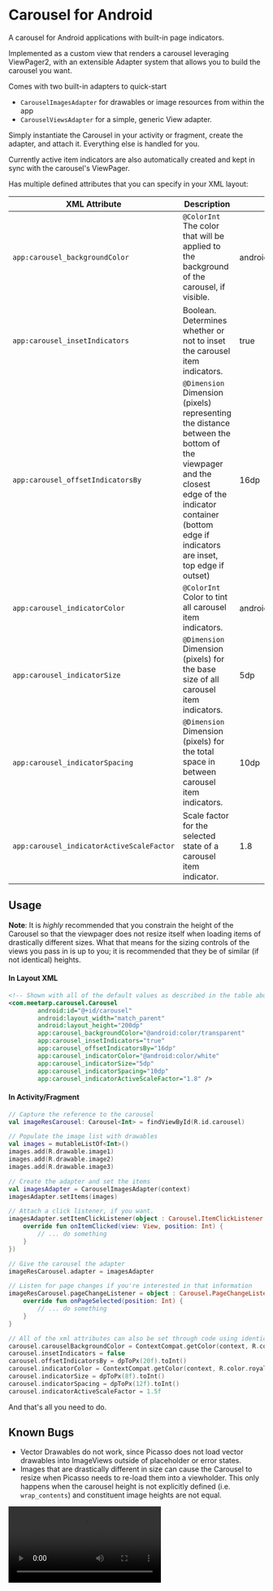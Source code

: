 # Carousel for Android
A carousel for Android applications with built-in page indicators.

Implemented as a custom view that renders a carousel leveraging ViewPager2, with an
extensible Adapter system that allows you to build the carousel you want.

Comes with two built-in adapters to quick-start

* `CarouselImagesAdapter` for drawables or image resources from within the app
* `CarouselViewsAdapter` for a simple, generic View adapter.

Simply instantiate the Carousel in your activity or fragment, create the adapter, and attach it.
Everything else is handled for you.

Currently active item indicators are also automatically created and kept in sync
with the carousel's ViewPager.

Has multiple defined attributes that you can specify in your XML layout:

|XML Attribute|Description|Default|
|-------------|-----------|-------|
|`app:carousel_backgroundColor`|`@ColorInt` The color that will be applied to the background of the carousel, if visible.|android.R.color.transparent|
|`app:carousel_insetIndicators`|Boolean. Determines whether or not to inset the carousel item indicators.|true|
|`app:carousel_offsetIndicatorsBy`|`@Dimension` Dimension (pixels) representing the distance between the bottom of the viewpager and the closest edge of the indicator container (bottom edge if indicators are inset, top edge if outset)|16dp|
|`app:carousel_indicatorColor`|`@ColorInt` Color to tint all carousel item indicators.|android.R.color.white|
|`app:carousel_indicatorSize`|`@Dimension` Dimension (pixels) for the base size of all carousel item indicators.|5dp|
|`app:carousel_indicatorSpacing`|`@Dimension` Dimension (pixels) for the total space in between carousel item indicators.|10dp|
|`app:carousel_indicatorActiveScaleFactor`|Scale factor for the selected state of a carousel item indicator.|1.8|

## Usage

**Note**: It is _highly_ recommended that you constrain the height of the Carousel so
that the viewpager does not resize itself when loading items of drastically different sizes.
What that means for the sizing controls of the views you pass in is up to you; it is
recommended that they be of similar (if not identical) heights.

#### In Layout XML
```xml
<!-- Shown with all of the default values as described in the table above -->
<com.meetarp.carousel.Carousel
        android:id="@+id/carousel"
        android:layout_width="match_parent"
        android:layout_height="200dp"
        app:carousel_backgroundColor="@android:color/transparent"
        app:carousel_insetIndicators="true"
        app:carousel_offsetIndicatorsBy="16dp"
        app:carousel_indicatorColor="@android:color/white"
        app:carousel_indicatorSize="5dp"
        app:carousel_indicatorSpacing="10dp"
        app:carousel_indicatorActiveScaleFactor="1.8" />
```

#### In Activity/Fragment
```kotlin
// Capture the reference to the carousel
val imageResCarousel: Carousel<Int> = findViewById(R.id.carousel)

// Populate the image list with drawables
val images = mutableListOf<Int>()
images.add(R.drawable.image1)
images.add(R.drawable.image2)
images.add(R.drawable.image3)

// Create the adapter and set the items
val imagesAdapter = CarouselImagesAdapter(context)
imagesAdapter.setItems(images)

// Attach a click listener, if you want.
imagesAdapter.setItemClickListener(object : Carousel.ItemClickListener {
    override fun onItemClicked(view: View, position: Int) {
        // ... do something
    }
})

// Give the carousel the adapter
imageResCarousel.adapter = imagesAdapter

// Listen for page changes if you're interested in that information
imageResCarousel.pageChangeListener = object : Carousel.PageChangeListener {
    override fun onPageSelected(position: Int) {
        // ... do something
    }
}

// All of the xml attributes can also be set through code using identically named accessors
carousel.carouselBackgroundColor = ContextCompat.getColor(context, R.color.grey)
carousel.insetIndicators = false
carousel.offsetIndicatorsBy = dpToPx(20f).toInt()
carousel.indicatorColor = ContextCompat.getColor(context, R.color.royal_blue)
carousel.indicatorSize = dpToPx(8f).toInt()
carousel.indicatorSpacing = dpToPx(12f).toInt()
carousel.indicatorActiveScaleFactor = 1.5f
```

And that's all you need to do.

## Known Bugs
* Vector Drawables do not work, since Picasso does not load vector drawables
    into ImageViews outside of placeholder or error states.
* Images that are drastically different in size can cause the Carousel to resize when
    Picasso needs to re-load them into a viewholder. This only happens when the carousel
    height is not explicitly defined (i.e. `wrap_contents`) and constituent image heights
    are not equal.
    
![Carousel example](carousel.webm)